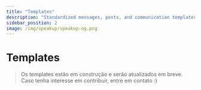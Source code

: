 ```yaml
---
title: "Templates"
description: "Standardized messages, posts, and communication templates."
sidebar_position: 2
image: /img/speakup/speakup-og.png
---
```


# Templates

> Os templates estão em construção e serão atualizados em breve. Caso tenha interesse em contribuir, entre em contato :)
